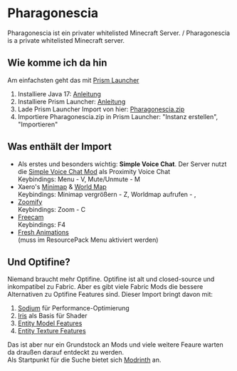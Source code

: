 # Pharagonescia
Pharagonescia ist ein privater whitelisted Minecraft Server. / Pharagonescia is a private whitelisted Minecraft server.

## Wie komme ich da hin
Am einfachsten geht das mit [Prism Launcher](https://prismlauncher.org)
1. Installiere Java 17: [Anleitung](https://prismlauncher.org/wiki/getting-started/installing-java/)
1. Installiere Prism Launcher: [Anleitung](https://prismlauncher.org/wiki/getting-started/installing-prismlauncher/)
1. Lade Prism Launcher Import von hier: [Pharagonescia.zip]()
2. Importiere Pharagonescia.zip in Prism Launcher: "Instanz erstellen", "Importieren"

## Was enthält der Import
- Als erstes und besonders wichtig: **Simple Voice Chat**. Der Server nutzt die [Simple Voice Chat Mod](https://modrinth.com/plugin/simple-voice-chat) als Proximity Voice Chat  
  Keybindings: Menu - V, Mute/Unmute - M
- Xaero's [Minimap](https://modrinth.com/mod/xaeros-minimap) & [World Map](https://modrinth.com/mod/xaeros-world-map)  
  Keybindings: Minimap vergrößern - Z, Worldmap aufrufen - ,
- [Zoomify](https://modrinth.com/mod/xaeros-world-map)  
  Keybindings: Zoom - C
- [Freecam](https://modrinth.com/mod/freecam)  
  Keybindings: F4
- [Fresh Animations](https://modrinth.com/resourcepack/fresh-animations)  
  (muss im ResourcePack Menu aktiviert werden)
  
## Und Optifine?
Niemand braucht mehr Optifine. Optifine ist alt und closed-source und inkompatibel zu Fabric. Aber es gibt viele Fabric Mods die bessere Alternativen zu Optifine Features sind. Dieser Import bringt davon mit:
1. [Sodium](https://modrinth.com/mod/sodium) für Performance-Optimierung
2. [Iris](https://modrinth.com/mod/iris) als Basis für Shader
3. [Entity Model Features](https://modrinth.com/mod/entity-model-features)
4. [Entity Texture Features](https://modrinth.com/mod/entitytexturefeatures)
   
Das ist aber nur ein Grundstock an Mods und viele weitere Feaure warten da draußen darauf entdeckt zu werden.  
Als Startpunkt für die Suche bietet sich [Modrinth](https://modrinth.com) an.
